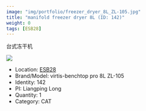 ```yaml
---
image: "img/portfolio/freezer_dryer_8L_ZL-105.jpg"
title: "manifold freezer dryer 8L (ID: 142)"
weight: 0
tags: [ESB28]
---
```


台式冻干机

<!--more-->

![](../../img/portfolio/freezer_dryer_8L_ZL-105.jpg)

- Location: [ESB28](../../tags/esb28)
- Brand/Model: virtis-benchtop pro 8L ZL-105
- Identity: 142
- PI: Liangping Long
- Quantity: 1
- Category: CAT






